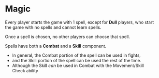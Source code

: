 # Magic

Every player starts the game with 1 spell, except for **Dull** players,
who start the game with no spells and cannot learn spells.

Once a spell is chosen, no other players can choose that spell.

Spells have both a **Combat** and a **Skill** component.

* In general, the Combat portion of the spell can be used in fights,
* and the Skill portion of the spell can be used the rest of the time.
* Although the Skill _can_ be used in Combat with the Movement/Skill Check ability
